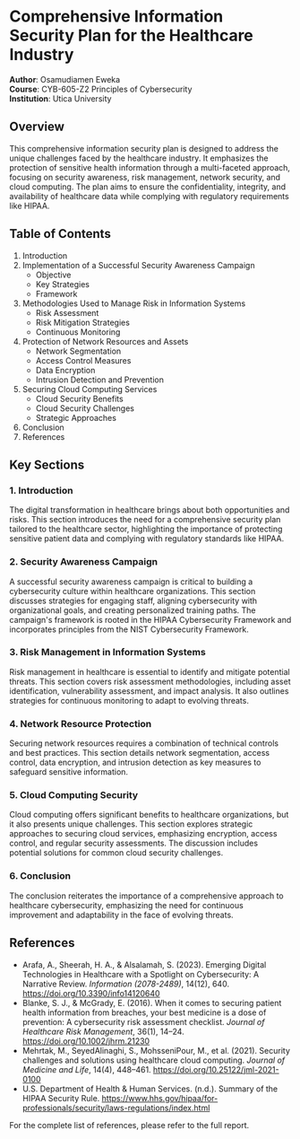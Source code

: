 # Comprehensive Information Security Plan for the Healthcare Industry

**Author**: Osamudiamen Eweka  
**Course**: CYB-605-Z2 Principles of Cybersecurity  
**Institution**: Utica University

## Overview

This comprehensive information security plan is designed to address the unique challenges faced by the healthcare industry. It emphasizes the protection of sensitive health information through a multi-faceted approach, focusing on security awareness, risk management, network security, and cloud computing. The plan aims to ensure the confidentiality, integrity, and availability of healthcare data while complying with regulatory requirements like HIPAA.

## Table of Contents

1. Introduction
2. Implementation of a Successful Security Awareness Campaign
   - Objective
   - Key Strategies
   - Framework
3. Methodologies Used to Manage Risk in Information Systems
   - Risk Assessment
   - Risk Mitigation Strategies
   - Continuous Monitoring
4. Protection of Network Resources and Assets
   - Network Segmentation
   - Access Control Measures
   - Data Encryption
   - Intrusion Detection and Prevention
5. Securing Cloud Computing Services
   - Cloud Security Benefits
   - Cloud Security Challenges
   - Strategic Approaches
6. Conclusion
7. References

## Key Sections

### 1. Introduction
The digital transformation in healthcare brings about both opportunities and risks. This section introduces the need for a comprehensive security plan tailored to the healthcare sector, highlighting the importance of protecting sensitive patient data and complying with regulatory standards like HIPAA.

### 2. Security Awareness Campaign
A successful security awareness campaign is critical to building a cybersecurity culture within healthcare organizations. This section discusses strategies for engaging staff, aligning cybersecurity with organizational goals, and creating personalized training paths. The campaign's framework is rooted in the HIPAA Cybersecurity Framework and incorporates principles from the NIST Cybersecurity Framework.

### 3. Risk Management in Information Systems
Risk management in healthcare is essential to identify and mitigate potential threats. This section covers risk assessment methodologies, including asset identification, vulnerability assessment, and impact analysis. It also outlines strategies for continuous monitoring to adapt to evolving threats.

### 4. Network Resource Protection
Securing network resources requires a combination of technical controls and best practices. This section details network segmentation, access control, data encryption, and intrusion detection as key measures to safeguard sensitive information.

### 5. Cloud Computing Security
Cloud computing offers significant benefits to healthcare organizations, but it also presents unique challenges. This section explores strategic approaches to securing cloud services, emphasizing encryption, access control, and regular security assessments. The discussion includes potential solutions for common cloud security challenges.

### 6. Conclusion
The conclusion reiterates the importance of a comprehensive approach to healthcare cybersecurity, emphasizing the need for continuous improvement and adaptability in the face of evolving threats.

## References

- Arafa, A., Sheerah, H. A., & Alsalamah, S. (2023). Emerging Digital Technologies in Healthcare with a Spotlight on Cybersecurity: A Narrative Review. *Information (2078-2489)*, 14(12), 640. https://doi.org/10.3390/info14120640
- Blanke, S. J., & McGrady, E. (2016). When it comes to securing patient health information from breaches, your best medicine is a dose of prevention: A cybersecurity risk assessment checklist. *Journal of Healthcare Risk Management*, 36(1), 14–24. https://doi.org/10.1002/jhrm.21230
- Mehrtak, M., SeyedAlinaghi, S., MohsseniPour, M., et al. (2021). Security challenges and solutions using healthcare cloud computing. *Journal of Medicine and Life*, 14(4), 448–461. https://doi.org/10.25122/jml-2021-0100
- U.S. Department of Health & Human Services. (n.d.). Summary of the HIPAA Security Rule. https://www.hhs.gov/hipaa/for-professionals/security/laws-regulations/index.html

For the complete list of references, please refer to the full report.
